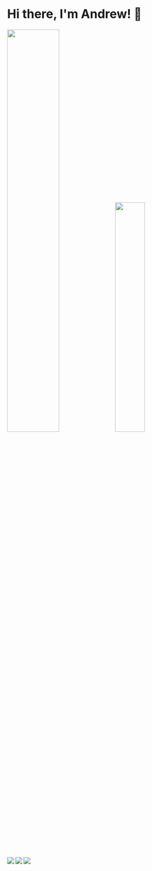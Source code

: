 # Hi there, I'm Andrew! 👋

<p align="left">
<img width="49%" src="https://github-readme-stats.vercel.app/api?username=avan3&show_icons=true&theme=radical" />
<img width="37%" src="https://github-readme-stats.vercel.app/api/top-langs/?username=avan3&layout=compact" />
</p>

<img align="left" src="https://img.shields.io/badge/angular-%23DD0031.svg?style=for-the-badge&logo=angular&logoColor=white" />
<img align="left" src="https://img.shields.io/badge/react-%2320232a.svg?style=for-the-badge&logo=react&logoColor=%2361DAFB" />
<img align="left" src="https://img.shields.io/badge/spring-%236DB33F.svg?style=for-the-badge&logo=spring&logoColor=white" />

